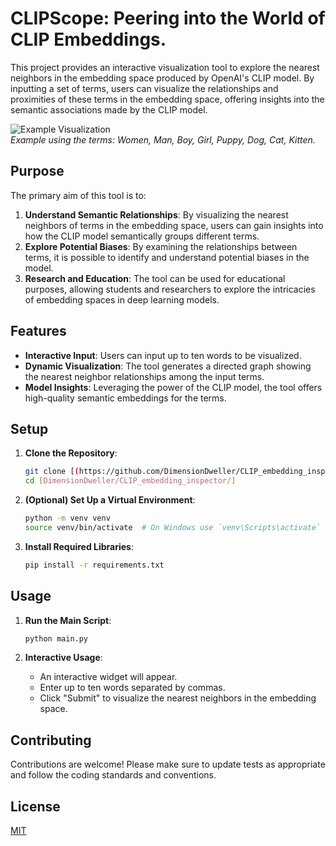 # CLIPScope: Peering into the World of CLIP Embeddings.

This project provides an interactive visualization tool to explore the nearest neighbors in the embedding space produced by OpenAI's CLIP model. By inputting a set of terms, users can visualize the relationships and proximities of these terms in the embedding space, offering insights into the semantic associations made by the CLIP model.

![Example Visualization](path_to_your_image.png)  
*Example using the terms: Women, Man, Boy, Girl, Puppy, Dog, Cat, Kitten.*

## Purpose

The primary aim of this tool is to:
1. **Understand Semantic Relationships**: By visualizing the nearest neighbors of terms in the embedding space, users can gain insights into how the CLIP model semantically groups different terms.
2. **Explore Potential Biases**: By examining the relationships between terms, it is possible to identify and understand potential biases in the model.
3. **Research and Education**: The tool can be used for educational purposes, allowing students and researchers to explore the intricacies of embedding spaces in deep learning models.

## Features

- **Interactive Input**: Users can input up to ten words to be visualized.
- **Dynamic Visualization**: The tool generates a directed graph showing the nearest neighbor relationships among the input terms.
- **Model Insights**: Leveraging the power of the CLIP model, the tool offers high-quality semantic embeddings for the terms.

## Setup

1. **Clone the Repository**:
   ```bash
   git clone [(https://github.com/DimensionDweller/CLIP_embedding_inspector.git)]
   cd [DimensionDweller/CLIP_embedding_inspector/]
   ```

2. **(Optional) Set Up a Virtual Environment**:
   ```bash
   python -m venv venv
   source venv/bin/activate  # On Windows use `venv\Scripts\activate`
   ```

3. **Install Required Libraries**:
   ```bash
   pip install -r requirements.txt
   ```

## Usage

1. **Run the Main Script**:
   ```bash
   python main.py
   ```

2. **Interactive Usage**:
   - An interactive widget will appear.
   - Enter up to ten words separated by commas.
   - Click "Submit" to visualize the nearest neighbors in the embedding space.

## Contributing

Contributions are welcome! Please make sure to update tests as appropriate and follow the coding standards and conventions.

## License

[MIT](https://choosealicense.com/licenses/mit/)

